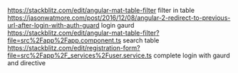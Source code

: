 https://stackblitz.com/edit/angular-mat-table-filter  filter in table
https://jasonwatmore.com/post/2016/12/08/angular-2-redirect-to-previous-url-after-login-with-auth-guard  login gaurd 
https://stackblitz.com/edit/angular-mat-table-filter?file=src%2Fapp%2Fapp.component.ts  search table
https://stackblitz.com/edit/registration-form?file=src%2Fapp%2F_services%2Fuser.service.ts complete login with gaurd and directive
